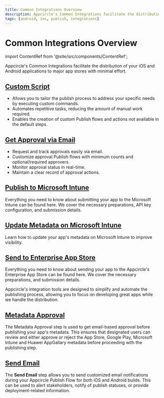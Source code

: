 ```yaml
---
title: Common Integrations Overview
description: Appcircle's Common Integrations facilitate the distribution of your iOS and Android applications to major app stores with minimal effort.
tags: [android, ios, publish, integrations]
---
```


# Common Integrations Overview

import ContentRef from '@site/src/components/ContentRef';

Appcircle's Common Integrations facilitate the distribution of your iOS and Android applications to major app stores with minimal effort.

## [Custom Script](/publish-integrations/common-publish-integrations/custom-script)

- Allows you to tailor the publish process to address your specific needs by executing custom commands.
- Automates repetitive tasks, reducing the amount of manual work required.
- Enables the creation of custom Publish flows and actions not available in the default steps.

## [Get Approval via Email](/publish-integrations/common-publish-integrations/get-approval-via-email)

- Request and track approvals easily via email.
- Customize approval Publish flows with minimum counts and optional/required approvers.
- Monitor approval status in real-time.
- Maintain a clear record of approval actions.

## [Publish to Microsoft Intune](/publish-integrations/common-publish-integrations/send-to-microsoft-intune)

Everything you need to know about submitting your app to the Microsoft Intune can be found here. We cover the necessary preparations, API key configuration, and submission details.

## [Update Metadata on Microsoft Intune](/publish-integrations/common-publish-integrations/update-metadata-on-microsoft-intune)

Learn how to update your app's metadata on Microsoft Intune to improve visibility.

## [Send to Enterprise App Store](/publish-integrations/common-publish-integrations/send-to-enterprise-app-store)

Everything you need to know about sending your app to the Appcircle's Enterprise App Store can be found here. We cover the necessary preparations, and submission details.

Appcircle's integration tools are designed to simplify and automate the publishing process, allowing you to focus on developing great apps while we handle the distribution.

## [Metadata Approval](/publish-integrations/common-publish-integrations/metadata-approval)

The Metadata Approval step is used to get email-based approval before publishing your app's metadata. This ensures that designated users can review and either approve or reject the App Store, Google Play, Microsoft Intune and Huawei AppGallary metadata before proceeding with the publishing step.

## [Send Email](/publish-integrations/common-publish-integrations/send-email)
The **Send Email** step allows you to send customized email notifications during your Appcircle Publish Flow for both iOS and Android builds. This can be used to alert stakeholders, notify of publish statuses, or provide deployment-related information.